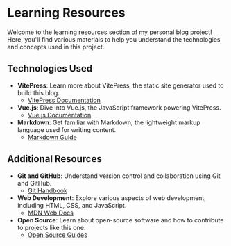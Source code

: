 # Learning Resources

Welcome to the learning resources section of my personal blog project! Here, you'll find various materials to help you understand the technologies and concepts used in this project.

## Technologies Used

- **VitePress**: Learn more about VitePress, the static site generator used to build this blog.
  - [VitePress Documentation](https://vitepress.vuejs.org/)
- **Vue.js**: Dive into Vue.js, the JavaScript framework powering VitePress.
  - [Vue.js Documentation](https://v3.vuejs.org/)
- **Markdown**: Get familiar with Markdown, the lightweight markup language used for writing content.
  - [Markdown Guide](https://www.markdownguide.org/)

## Additional Resources

- **Git and GitHub**: Understand version control and collaboration using Git and GitHub.
  - [Git Handbook](https://guides.github.com/introduction/git-handbook/)
- **Web Development**: Explore various aspects of web development, including HTML, CSS, and JavaScript.
  - [MDN Web Docs](https://developer.mozilla.org/en-US/docs/Web)
- **Open Source**: Learn about open-source software and how to contribute to projects like this one.
  - [Open Source Guides](https://opensource.guide/)
